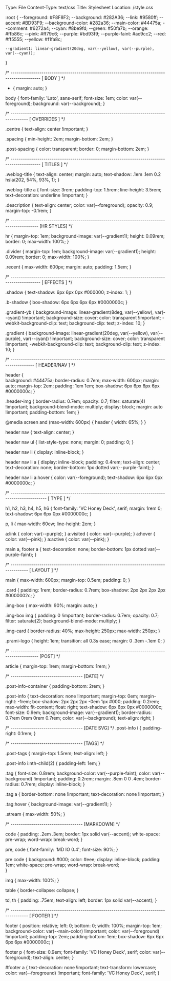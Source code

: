 Type: File
Content-Type: text/css
Title: Stylesheet
Location: /style.css


:root {
	--foreground: #F8F8F2;
	--background: #282A36;
	--link: #9580ff;
	--accent: #BD93F9;
	--background-color: #282a36;
  	--main-color: #44475a;
  	--comment: #6272a4;
  	--cyan: #8be9fd;
  	--green: #50fa7b;
  	--orange: #ffb86c;
  	--pink: #ff79c6;
  	--purple: #bd93f9;
	  --purple-faint: #ac9cc2;
  	--red: #ff5555;
  	--yellow: #f1fa8c;

	--gradient1: linear-gradient(20deg, var(--yellow), var(--purple), var(--cyan));
}


/* -------------------------------------------------------------------------------------------- [ BODY ] */

* {
	margin: auto;
}

body {
	font-family: 'Lato', sans-serif;
	font-size: 1em;
	color: var(--foreground);
	background: var(--background);
}


/* -------------------------------------------------------------------------------------- [ OVERRIDES ] */

.centre {
	text-align: center !important;
}

.spacing {
	min-height: 2em;
	margin-bottom: 2em;
}

.post-spacing {
	color: transparent;
	border: 0;
	margin-bottom: 2em;
}

/* -------------------------------------------------------------------------------------------- [ TITLES ] */

.weblog-title {
	text-align: center;
	margin: auto;
	text-shadow: .1em .1em 0.2 hsla(202, 54%, 93%, 1);
}

.weblog-title a {
	font-size: 3rem;
	padding-top: 1.5rem;
	line-height: 3.5rem;
	text-decoration: underline !important;
}

.description {
	text-align: center;
	color: var(--foreground);
	opacity: 0.9;
	margin-top: -0.1rem;
}

/* ------------------------------------------------------------------------------------------- [HR STYLES] */

hr {
	margin-top: 1em;
	background-image: var(--gradient1);
	height: 0.09rem;
	border: 0;
	max-width: 100%;
}

.divider {
	margin-top: 1em;
	background-image: var(--gradient1);
	height: 0.09rem;
	border: 0;
	max-width: 100%;
}

.recent {
	max-width: 600px;
	margin: auto;
	padding: 1.5em;
}



/* -------------------------------------------------------------------------------------------- [ EFFECTS ] */

.shadow {
	text-shadow: 6px 6px 0px #000000;
	z-index: 1;
}

.b-shadow {
	box-shadow: 6px 6px 6px 6px #0000000c;
}

.gradient-yb {
background-image: linear-gradient(8deg, var(--yellow), var(--cyan)) !important;
	background-size: cover;
    color: transparent !important;
    -webkit-background-clip: text;
    background-clip: text;
	z-index: 10;
}

.gradient {
    background-image: linear-gradient(20deg, var(--yellow), var(--purple), var(--cyan)) !important;
	background-size: cover;
    color: transparent !important;
    -webkit-background-clip: text;
    background-clip: text;
	z-index: 10;
}


/* ----------------------------------------------------------------------------------------- [ HEADER/NAV ] */

header {	
	background: #44475a;
	border-radius: 0.7em;
	max-width: 600px;
	margin: auto;
	margin-top: 2em;
	padding: 1em 1em;
	box-shadow: 6px 6px 6px 6px #0000000c;
}

.header-img {
  border-radius: 0.7em;
  opacity: 0.7;
  filter: saturate(4) !important;
  background-blend-mode: multiply;
  display: block;
  margin: auto !important;
  padding-bottom: 1em;
}

@media screen and (max-width: 600px) {
  header {
	width: 65%;
  }
}

header nav {
	text-align: center;
}

header nav ul {
	list-style-type: none;
	margin: 0;
	padding: 0;
}

header nav li {
	display: inline-block;
}

header nav li a {
	display: inline-block;
	padding: 0.4rem;
	text-align: center;
	text-decoration: none;
	border-bottom: 1px dotted var(--purple-faint);
}

header nav li a:hover {
	color: var(--foreground);
	text-shadow: 6px 6px 0px #0000000c;
}

/* ----------------------------------------------------------------------------------------------- [ TYPE ] */

h1, h2, h3, h4, h5, h6 {
	font-family: 'VC Honey Deck', serif;
	margin: 1rem 0;
	text-shadow: 6px 6px 0px #0000000c;
}


p, li {
	max-width: 60cw;
	line-height: 2em;
}

a:link { color: var(--purple); }
a:visited { color: var(--purple); }
a:hover { color: var(--pink); }
a:active { color: var(--pink); }

main a, footer a {
	text-decoration: none;
	border-bottom: 1px dotted var(--purple-faint);
}

/* -------------------------------------------------------------------------------------- [ LAYOUT ] */

main {
	max-width: 600px;
	margin-top: 0.5em;
	padding: 0;
}

.card {
	padding: 1rem;
	border-radius: 0.7rem;
	box-shadow: 2px 2px 2px 2px #0000002c;
}

.img-box {
	max-width: 90%;
    margin: auto;
 }

.img-box img {
  padding: 0 !important;
  border-radius: 0.7em;
  opacity: 0.7;
  filter: saturate(2);
  background-blend-mode: multiply;
}

.img-card {
	border-radius: 40%;
	max-height: 250px;
	max-width: 250px;
}

.prami-logo {
	height: 1em;
	transition: all 0.3s ease;
	margin: 0 .3em -.1em 0;
}

/* ------------------------------------------------------------------------------------------- [POST] */

article {
	margin-top: 1rem;
	margin-bottom: 1rem;
}

/* ----------------------------------- [DATE]
*/

.post-info-container {
	padding-bottom: 2rem;
}

.post-info {
    text-decoration: none !important;
	margin-top: 0em;
	margin-right: -1rem;
	box-shadow: 2px 2px 2px -0em 1px #000;
	padding: 0.2rem;
	max-width: fit-content;
	float: right;
	text-shadow: 6px 6px 0px #0000000c;
	font-size: 0.9em;
	background-image: var(--gradient1);
	border-radius: 0.7rem  0rem 0rem 0.7rem;
	color: var(--background);
	text-align: right;
}

/* ----------------------------------- [DATE SVG]
*/
.post-info i {
	padding-right: 0.1rem;
}

/* ----------------------------------- [TAGS]
*/

.post-tags {
	margin-top: 1.5rem;
	text-align: left;
}

.post-info i:nth-child(2) {
	padding-left: 1em;
}

.tag {
	font-size: 0.8rem;
    background-color: var(--purple-faint);
	color: var(--background) !important;
	padding: 0.2rem;
	margin: .8em 0 0 .4em;
	border-radius: 0.7rem;
	display: inline-block;
}

.tag a {
	border-bottom: none !important;
	text-decoration: none !important;
}

.tag:hover {
	background-image: var(--gradient1);
}


.stream {
	max-width: 50%;
}

/* ----------------------------------- [MARKDOWN]
*/

code {
	padding: .2em .3em;
	border: 1px solid var(--accent);
	white-space: pre-wrap;
	word-wrap: break-word; 
}

pre, code {
	font-family: 'MD IO 0.4';
	font-size: 90%;
}

pre code {
	background: #000;
	color: #eee;
	display: inline-block;
	padding: 1em;
	white-space: pre-wrap;
	word-wrap: break-word;   
}

img {
	max-width: 100%;
}

table {
	border-collapse: collapse;
}

td, th {
	padding: .75em;
	text-align: left;
	border: 1px solid var(--accent);
}

/* -------------------------------------------------------------------------------------- [ FOOTER ] */

footer {
	position: relative;
	left: 0;
	bottom: 0;
	width: 100%;
	margin-top: 1em;
	background-color: var(--main-color) !important;
	color: var(--foreground) !important;
	padding-top: 2em;
	padding-bottom: 1em;
	box-shadow: 6px 6px 6px 6px #0000000c;
}

footer p {
	font-size: 0.9em;
	font-family: 'VC Honey Deck', serif;
	color: var(--foreground);
	text-align: center;
}

#footer a {
    text-decoration: none !important;
	text-transform: lowercase;
	color: var(--foreground) !important;
	font-family: 'VC Honey Deck', serif;
}